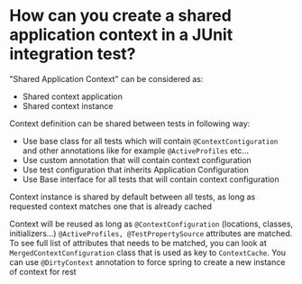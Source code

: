 # How can you create a shared application context in a JUnit integration test?
"Shared Application Context" can be considered as:
- Shared context application
- Shared context instance

Context definition can be shared between tests in following way:
- Use base class for all tests which will contain ```@ContextContiguration``` and other annotations like for example ```@ActiveProfiles``` etc...
- Use custom annotation that will contain context configuration
- Use test configuration that inherits Application Configuration
- Use Base interface for all tests that will contain context configuration

Context instance is shared by default between all tests, as long as requested context matches one that is already cached

Context will be reused as long as ```@ContextConfiguration``` (locations, classes, initializers...) ```@ActiveProfiles, @TestPropertySource``` 
attributes are matched. To see full list of attributes that needs to be matched, you can look at ```MergedContextConfiguration``` class
that is used as key to ```ContextCache```. You can use ```@DirtyContext``` annotation to force spring to create a new instance 
of context for rest


